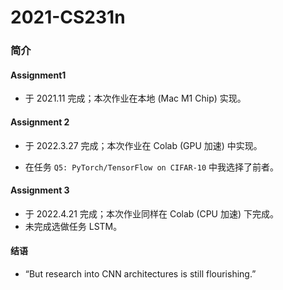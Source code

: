 # 2021-CS231n

### 简介

#### Assignment1

- 于 2021.11 完成；本次作业在本地 (Mac M1 Chip) 实现。

#### Assignment 2

- 于 2022.3.27 完成；本次作业在 Colab (GPU 加速) 中实现。

- 在任务 `Q5: PyTorch/TensorFlow on CIFAR-10` 中我选择了前者。

#### Assignment 3

- 于 2022.4.21 完成；本次作业同样在 Colab (CPU 加速) 下完成。
- 未完成选做任务 LSTM。

#### 结语

- “But research into CNN architectures is still flourishing.”
